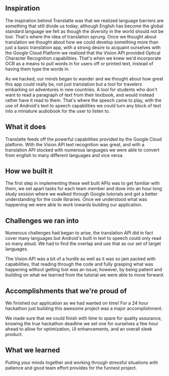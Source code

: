 ## Inspiration
The inspiration behind Translatte was that we realized language barriers are something that still divide us today; although English has become the global standard language we felt as though the diversity in the world should not be lost. That's where the idea of translation sprung. Once we thought about translation we thought about how we could develop something more than just a basic translation app, with a strong desire to acquaint ourselves with the Google Cloud Platform we realized that the Vision API provided Optical Character Recognition capabilities. That's when we knew we'd incorporate OCR as a means to pull words in for users off or printed text, instead of having them type the words in. 

As we hacked, our minds began to wander and we thought about how great this app could really be, not just translation but a tool for travelers embarking on adventures in new countries. A tool for students who don't want to read a paragraph of text from their textbook, and would instead rather have it read to them. That's where the speech came to play, with the use of Android's text to speech capabilities we could turn any block of text into a miniature audiobook for the user to listen to.

## What it does
Translatte feeds off the powerful capabilities provided by the Google Cloud platform. With the Vision API text recognition was great, and with a translation API stocked with numerous languages we were able to convert from english to many different languages and vice versa. 

## How we built it
The first step in implementing these well built APIs was to get familiar with them, we set apart tasks for each team member and dove into an hour long study session where we walked through Google tutorials and got a better understanding for the code libraries. Once we understood what was happening we were able to work towards building our application.

## Challenges we ran into
Numerous challenges had began to arise, the translation API did in fact cover many languages but Android's built in text to speech could only read so many aloud. We had to find the overlap and use that as our set of target languages.

The Vision API was a bit of a hurdle as well as it was so jam packed with capabilities, that reading through the code and fully grasping what was happening without getting lost was an issue; however, by being patient and building on what we learned from the tutorial we were able to move forward.

## Accomplishments that we're proud of
We finished our application as we had wanted on time! For a 24 hour hackathon just building this awesome project was a major accomplishment.

We made sure that we could finish with time to spare for quality assurance, knowing the true hackathon deadline we set one for ourselves a few hour ahead to allow for optimization, UI enhancements, and an overall sleek product.

## What we learned
Putting your minds together and working through stressful situations with patience and good team effort provides for the funnest project.

